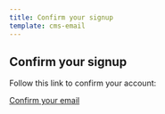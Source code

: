 ```yaml
---
title: Confirm your signup
template: cms-email
---
```


## Confirm your signup

Follow this link to confirm your account:

<a href='{{ .SiteURL }}/admin/#confirmation_token={{ .Token }}'>Confirm your email</a>